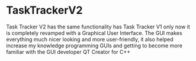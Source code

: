 # TaskTrackerV2
Task Tracker V2 has the same functionality has Task Tracker V1 only now it is completely revamped with a Graphical User Interface.
The GUI makes everything much nicer looking and more user-friendly, it also helped increase my knowledge programming GUIs and getting
to become more familiar with the GUI developer QT Creator for C++

